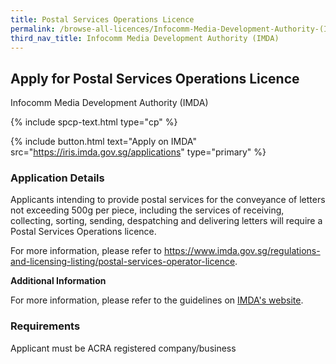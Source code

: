 ```yaml
---
title: Postal Services Operations Licence
permalink: /browse-all-licences/Infocomm-Media-Development-Authority-(IMDA)/Postal-Services-Operations-Licence
third_nav_title: Infocomm Media Development Authority (IMDA)
---
```


## Apply for Postal Services Operations Licence

Infocomm Media Development Authority (IMDA)

{% include spcp-text.html type="cp" %}

{% include button.html text="Apply on IMDA" src="https://iris.imda.gov.sg/applications" type="primary" %}

<H3>Application Details</H3>

<p>Applicants intending to provide postal services for the conveyance of letters not exceeding 500g per piece, including the services of receiving, collecting, sorting, sending, despatching and delivering letters will require a Postal Services Operations licence.</p>
<p>For more information, please refer to <a href="https://www.imda.gov.sg/regulations-and-licensing-listing/postal-services-operator-licence" target="_blank" rel="noopener">https://www.imda.gov.sg/regulations-and-licensing-listing/postal-services-operator-licence</a>.</p>

<strong>Additional Information</strong>

<p>For more information, please refer to the guidelines on <a href="https://www.imda.gov.sg/regulations-and-licensing-listing/postal-services-operator-licence" target="_blank" rel="noopener">IMDA's website</a>.</p>

<H3>Requirements</H3>

Applicant must be ACRA registered company/business
